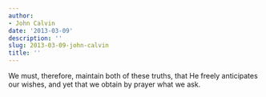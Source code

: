 ```yaml
---
author:
- John Calvin
date: '2013-03-09'
description: ''
slug: 2013-03-09-john-calvin
title: ''
---
```

We must, therefore, maintain both of these truths, that He freely anticipates our wishes, and yet that we obtain by prayer what we ask.



